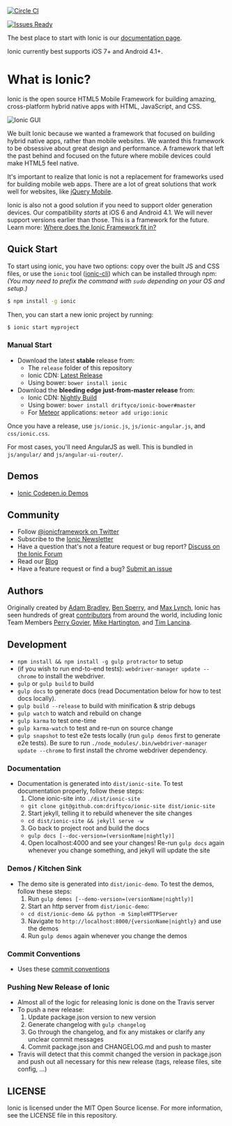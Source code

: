 [![Circle CI](https://circleci.com/gh/driftyco/ionic.svg?style=svg)](https://circleci.com/gh/driftyco/ionic)


[![Issues Ready](https://badge.waffle.io/driftyco/ionic.png?label=ready&title=Ready)](https://waffle.io/driftyco/ionic)

The best place to start with Ionic is our [documentation page](http://ionicframework.com/docs/).

Ionic currently best supports iOS 7+ and Android 4.1+.

# What is Ionic?

Ionic is the open source HTML5 Mobile Framework for building amazing, cross-platform hybrid native apps with HTML, JavaScript, and CSS.

![Ionic GUI](http://ionicframework.com/img/gui_screen.jpg)

We built Ionic because we wanted a framework that focused on building hybrid native apps, rather than mobile websites. We wanted this framework to be obsessive about great design and performance. A framework that left the past behind and focused on the future where mobile devices could make HTML5 feel native.

It's important to realize that Ionic is not a replacement for frameworks used for building mobile web apps. There are a lot
of great solutions that work well for websites, like [jQuery Mobile](http://jquerymobile.com/).

Ionic is also not a good solution if you need to support older generation devices. Our compatibility *starts* at iOS 6 and Android 4.1. We will never support versions earlier than those. This is a framework for the future. Learn more: [Where does the Ionic Framework fit in?](http://ionicframework.com/blog/where-does-the-ionic-framework-fit-in/)

## Quick Start

To start using ionic, you have two options: copy over the built JS and CSS files, or
use the `ionic` tool ([ionic-cli](https://github.com/driftyco/ionic-cli)) which can be installed through npm: _(You may need to prefix the command with `sudo` depending on your OS and setup.)_

```bash
$ npm install -g ionic
```

Then, you can start a new ionic project by running:

```bash
$ ionic start myproject
```

### Manual Start

- Download the latest **stable** release from:
  * The `release` folder of this repository
  * Ionic CDN: [Latest Release](http://code.ionicframework.com/)
  * Using bower: `bower install ionic`
- Download the **bleeding edge just-from-master release** from:
  * Ionic CDN: [Nightly Build](http://code.ionicframework.com/#nightly)
  * Using bower: `bower install driftyco/ionic-bower#master`
  * For [Meteor](https://www.meteor.com/) applications: `meteor add urigo:ionic` 

Once you have a release, use `js/ionic.js`, `js/ionic-angular.js`, and `css/ionic.css`.

For most cases, you'll need AngularJS as well.  This is bundled in `js/angular/` and `js/angular-ui-router/`.


## Demos

 - [Ionic Codepen.io Demos](http://codepen.io/ionic/public-list)


## Community

* Follow [@ionicframework on Twitter](https://twitter.com/ionicframework)
* Subscribe to the [Ionic Newsletter](http://ionicframework.com/subscribe/)
* Have a question that's not a feature request or bug report? [Discuss on the Ionic Forum](http://forum.ionicframework.com/)
* Read our [Blog](http://ionicframework.com/blog/)
* Have a feature request or find a bug? [Submit an issue](http://ionicframework.com/submit-issue/)


## Authors

Originally created by [Adam Bradley](http://twitter.com/adamdbradley), [Ben Sperry](http://twitter.com/benjsperry), and [Max Lynch](http://twitter.com/maxlynch), Ionic has seen hundreds of great [contributors](https://github.com/driftyco/ionic/graphs/contributors) from around the world, including Ionic Team Members [Perry Govier](http://twitter.com/perrygovier), [Mike Hartington](http://twitter.com/mhartington), and [Tim Lancina](http://twitter.com/dopernicus).

## Development

* `npm install && npm install -g gulp protractor` to setup
* (if you wish to run end-to-end tests): `webdriver-manager update --chrome` to install the webdriver.
* `gulp` or `gulp build` to build
* `gulp docs` to generate docs (read Documentation below for how to test docs locally).
* `gulp build --release` to build with minification & strip debugs
* `gulp watch` to watch and rebuild on change
* `gulp karma` to test one-time
* `gulp karma-watch` to test and re-run on source change
* `gulp snapshot` to test e2e tests locally (run `gulp demos` first to generate e2e tests). Be sure to run `./node_modules/.bin/webdriver-manager update --chrome` to first install the chrome webdriver dependency.

### Documentation

* Documentation is generated into `dist/ionic-site`.  To test documentation properly, follow these steps:
  1. Clone ionic-site into `./dist/ionic-site`
    - `git clone git@github.com:driftyco/ionic-site dist/ionic-site`
  2. Start jekyll, telling it to rebuild whenever the site changes
    - `cd dist/ionic-site && jekyll serve -w`
  3. Go back to project root and build the docs
    - `gulp docs [--doc-version=(versionName|nightly)]`
  4. Open localhost:4000 and see your changes! Re-run `gulp docs` again whenever you change something, and jekyll will update the site

### Demos / Kitchen Sink

* The demo site is generated into `dist/ionic-demo`. To test the demos, follow these steps:
  1. Run `gulp demos [--demo-version=(versionName|nightly)]`
  2. Start an http server from `dist/ionic-demo`:
    - `cd dist/ionic-demo && python -m SimpleHTTPServer`
  3. Navigate to `http://localhost:8000/{versionName|nightly}` and use the demos
  4. Run `gulp demos` again whenever you change the demos

### Commit Conventions

* Uses these [commit conventions](http://github.com/ajoslin/conventional-changelog)

### Pushing New Release of Ionic

- Almost all of the logic for releasing Ionic is done on the Travis server
- To push a new release:
  1. Update package.json version to new version
  2. Generate changelog with `gulp changelog`
  3. Go through the changelog, and fix any mistakes or clarify any unclear commit messages
  4. Commit package.json and CHANGELOG.md and push to master
- Travis will detect that this commit changed the version in package.json and push out all necessary for this new release (tags, release files, site config, ...)

## LICENSE

Ionic is licensed under the MIT Open Source license. For more information, see the LICENSE file in this repository.
